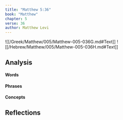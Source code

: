 ```yaml
---
title: "Matthew 5:36"
book: "Matthew"
chapter: 5
verse: 36
author: Matthew Levi
---
```

![[/Greek/Matthew/005/Matthew-005-036G.md#Text]]
![[/Hebrew/Matthew/005/Matthew-005-036H.md#Text]]

## Analysis

#### Words

#### Phrases

#### Concepts

## Reflections
